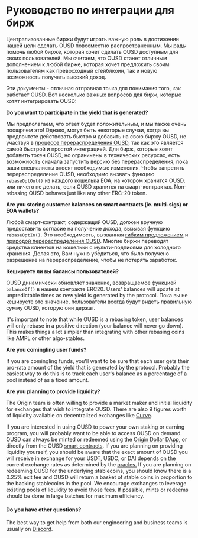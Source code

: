 # Руководство по интеграции для бирж

Централизованные биржи будут играть важную роль в достижении нашей цели сделать OUSD повсеместно распространенным. Мы рады помочь любой бирже, которая хочет сделать OUSD доступным для своих пользователей. Мы считаем, что OUSD станет отличным дополнением к любой бирже, которая хочет предложить своим пользователям как превосходный стейблкоин, так и новую возможность получать высокий доход.

Эти документы - отличная отправная точка для понимания того, как работает OUSD. Вот несколько важных вопросов для бирж, которые хотят интегрировать OUSD:

**Do you want to participate in the yield that is generated?**&#x20;

Мы предполагаем, что ответ будет положительным, и мы также очень поощряем это! Однако, могут быть некоторые случаи, когда вы предпочтете действовать быстро и добавить на свою биржу OUSD, не участвуя в [процессе перераспределения OUSD](../core-concepts/elastic-supply/rebasing-and-smart-contracts.md), так как это является самой быстрой и простой интеграцией. Для бирж, которые хотят добавить токен OUSD, но ограничены в технических ресурсах, есть возможность сначала запустить версию без перераспределения, пока ваши специалисты вносят необходимые изменения. Чтобы запретить перераспределение OUSD, необходимо вызвать функцию `rebaseOptOut()` из каждого кошелька EOA, на котором хранится OUSD, или ничего не делать, если OUSD хранится на смарт-контрактах. Non-rebasing OUSD behaves just like any other ERC-20 token.&#x20;

**Are you storing customer balances on smart contracts (ie. multi-sigs) or EOA wallets?**

Любой смарт-контракт, содержащий OUSD, должен вручную предоставить согласие на получение дохода, вызывая функцию `rebaseOptIn()`. Это необходимость, вызванная [гибким предложением](../core-concepts/elastic-supply/) и [природой перераспределения OUSD](../core-concepts/elastic-supply/rebasing-and-smart-contracts.md). Многие биржи переводят средства клиентов на кошельки с мульти-подписями для холодного хранения. Делая это, Вам нужно убедиться, что было получено разрешение на перераспределение, чтобы не потерять заработок.

**Кешируете ли вы балансы пользователей?**

OUSD динамически обновляет значение, возвращаемое функцией `balanceOf()` в нашем контракте ERC20. Users' balances will update at unpredictable times as new yield is generated by the protocol. Пока вы не кешируете это значение, пользователи всегда будут видеть правильную сумму OUSD, которую они держат.

It's important to note that while OUSD is a rebasing token, user balances will only rebase in a positive direction (your balance will never go down). This makes things a lot simpler than integrating with other rebasing coins like AMPL or other algo-stables.

**Are you comingling user funds?**

If you are comingling funds, you'll want to be sure that each user gets their pro-rata amount of the yield that is generated by the protocol. Probably the easiest way to do this is to track each user's balance as a percentage of a pool instead of as a fixed amount.

**Are you planning to provide liquidity?**

The Origin team is often willing to provide a market maker and initial liquidity for exchanges that wish to integrate OUSD. There are also 9 figures worth of liquidity available on decentralized exchanges like [Curve](https://curve.fi/factory/9).&#x20;

If you are interested in using OUSD to power your own staking or earning program, you will probably want to be able to access OUSD on demand. OUSD can always be minted or redeemed  using the [Origin Dollar DApp](https://www.ousd.com), or directly from the OUSD [smart contracts](../smart-contracts/registry.md). If you are planning on providing liquidity yourself, you should be aware that the exact amount of OUSD you will receive in exchange for your USDT, USDC, or DAI depends on the current exchange rates as determined by the [oracles.](../core-concepts/price-oracles.md) If you are planning on redeeming OUSD for the underlying stablecoins, you should know there is a 0.25% exit fee and OUSD will return a basket of stable coins in proportion to the backing stablecoins in the pool. We encourage exchanges to leverage existing pools of liquidity to avoid those fees. If possible, mints or redeems should be done in large batches for maximum efficiency.&#x20;

#### Do you have other questions?

The best way to get help from both our engineering and business teams is usually on [Discord](https://www.originprotocol.com/discord). &#x20;

